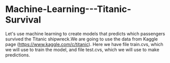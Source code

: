 # Machine-Learning---Titanic-Survival
Let's use machine learning to create models that predicts which passengers survived the Titanic shipwreck.We are going to use the data from Kaggle page (https://www.kaggle.com/c/titanic). Here we have file train.cvs, which we will use to train the model, and file test.cvs, which we will use to make predictions.
